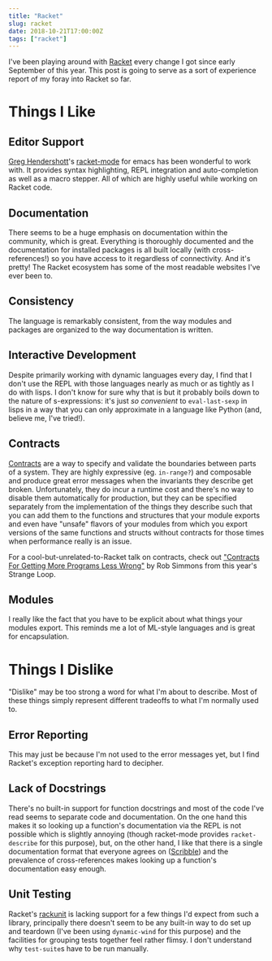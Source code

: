 ```yaml
---
title: "Racket"
slug: racket
date: 2018-10-21T17:00:00Z
tags: ["racket"]
---
```


I've been playing around with [Racket] every change I got since early
September of this year.  This post is going to serve as a sort of
experience report of my foray into Racket so far.

# Things I Like

## Editor Support

[Greg Hendershott]'s [racket-mode] for emacs has been wonderful to
work with.  It provides syntax highlighting, REPL integration and
auto-completion as well as a macro stepper.  All of which are highly
useful while working on Racket code.

## Documentation

There seems to be a huge emphasis on documentation within the
community, which is great.  Everything is thoroughly documented and
the documentation for installed packages is all built locally (with
cross-references!) so you have access to it regardless of
connectivity.  And it's pretty!  The Racket ecosystem has some of the
most readable websites I've ever been to.

## Consistency

The language is remarkably consistent, from the way modules and
packages are organized to the way documentation is written.

## Interactive Development

Despite primarily working with dynamic languages every day, I find
that I don't use the REPL with those languages nearly as much or as
tightly as I do with lisps.  I don't know for sure why that is but it
probably boils down to the nature of s-expressions: it's just *so
convenient* to `eval-last-sexp` in lisps in a way that you can only
approximate in a language like Python (and, believe me, I've tried!).

## Contracts

[Contracts] are a way to specify and validate the boundaries between
parts of a system.  They are highly expressive (eg. `in-range?`) and
composable and produce great error messages when the invariants they
describe get broken.  Unfortunately, they do incur a runtime cost and
there's no way to disable them automatically for production, but they
can be specified separately from the implementation of the things they
describe such that you can add them to the functions and structures
that your module exports and even have "unsafe" flavors of your
modules from which you export versions of the same functions and
structs without contracts for those times when performance really is
an issue.

For a cool-but-unrelated-to-Racket talk on contracts, check out
["Contracts For Getting More Programs Less Wrong"] by Rob Simmons from
this year's Strange Loop.

## Modules

I really like the fact that you have to be explicit about what things
your modules export.  This reminds me a lot of ML-style languages and
is great for encapsulation.

# Things I Dislike

"Dislike" may be too strong a word for what I'm about to describe.
Most of these things simply represent different tradeoffs to what I'm
normally used to.

## Error Reporting

This may just be because I'm not used to the error messages yet, but I
find Racket's exception reporting hard to decipher.

## Lack of Docstrings

There's no built-in support for function docstrings and most of the
code I've read seems to separate code and documentation.  On the one
hand this makes it so looking up a function's documentation via the
REPL is not possible which is slightly annoying (though racket-mode
provides `racket-describe` for this purpose), but, on the other hand,
I like that there is a single documentation format that everyone
agrees on ([Scribble]) and the prevalence of cross-references makes
looking up a function's documentation easy enough.

## Unit Testing

Racket's [rackunit] is lacking support for a few things I'd expect
from such a library, principally there doesn't seem to be any built-in
way to do set up and teardown (I've been using `dynamic-wind` for this
purpose) and the facilities for grouping tests together feel rather
flimsy.  I don't understand why `test-suite`s have to be run manually.


[Racket]: https://racket-lang.org
[Greg Hendershott]: http://greghendershott.com/
[racket-mode]: https://github.com/greghendershott/racket-mode
[Contracts]: https://docs.racket-lang.org/reference/contracts.html
["Contracts For Getting More Programs Less Wrong"]: https://www.youtube.com/watch?v=lNITrPhl2_A
[Scribble]: https://docs.racket-lang.org/scribble/
[rackunit]: https://docs.racket-lang.org/rackunit/
